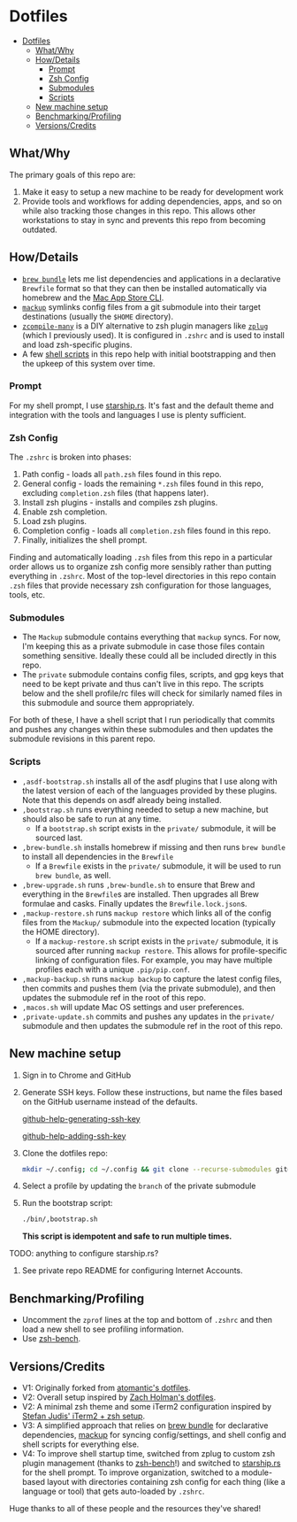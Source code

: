 # Dotfiles

- [Dotfiles](#dotfiles)
  - [What/Why](#whatwhy)
  - [How/Details](#howdetails)
    - [Prompt](#prompt)
    - [Zsh Config](#zsh-config)
    - [Submodules](#submodules)
    - [Scripts](#scripts)
  - [New machine setup](#new-machine-setup)
  - [Benchmarking/Profiling](#benchmarkingprofiling)
  - [Versions/Credits](#versionscredits)

## What/Why

The primary goals of this repo are:

1. Make it easy to setup a new machine to be ready for development work
2. Provide tools and workflows for adding dependencies, apps, and so on while
also tracking those changes in this repo. This allows other workstations to stay
in sync and prevents this repo from becoming outdated.

## How/Details

- [`brew bundle`][brew-bundle] lets me list dependencies and applications in a
declarative `Brewfile` format so that they can then be installed automatically
via homebrew and the [Mac App Store CLI][mas].
- [`mackup`][mackup] symlinks config files from a git submodule into their
target destinations (usually the `$HOME` directory).
- [`zcompile-many`][zcompile-many] is a DIY alternative to zsh plugin managers
like [`zplug`][zplug] (which I previously used). It is configured in `.zshrc`
and is used to install and load zsh-specific plugins.
- A few [shell scripts](#Scripts) in this repo help with initial bootstrapping
and then the upkeep of this system over time.

### Prompt

For my shell prompt, I use [starship.rs][starship]. It's fast and the default
theme and integration with the tools and languages I use is plenty sufficient.

### Zsh Config

The `.zshrc` is broken into phases:

1. Path config - loads all `path.zsh` files found in this repo.
1. General config - loads the remaining `*.zsh` files found in this repo,
excluding `completion.zsh` files (that happens later).
1. Install zsh plugins - installs and compiles zsh plugins.
1. Enable zsh completion.
1. Load zsh plugins.
1. Completion config - loads all `completion.zsh` files found in this repo.
1. Finally, initializes the shell prompt.

Finding and automatically loading `.zsh` files from this repo in a particular
order allows us to organize zsh config more sensibly rather than putting
everything in `.zshrc`. Most of the top-level directories in this repo contain
`.zsh` files that provide necessary zsh configuration for those languages,
tools, etc.

### Submodules

- The `Mackup` submodule contains everything that `mackup` syncs. For now, I'm
keeping this as a private submodule in case those files contain something
sensitive. Ideally these could all be included directly in this repo.
- The `private` submodule contains config files, scripts, and gpg keys that need
to be kept private and thus can't live in this repo. The scripts below and the
shell profile/rc files will check for similarly named files in this submodule
and source them appropriately.

For both of these, I have a shell script that I run periodically that commits
and pushes any changes within these submodules and then updates the submodule
revisions in this parent repo.

### Scripts

- `,asdf-bootstrap.sh` installs all of the asdf plugins that I use along
with the latest version of each of the languages provided by these plugins. Note
that this depends on asdf already being installed.
- `,bootstrap.sh` runs everything needed to setup a new machine, but
should also be safe to run at any time.
  - If a `bootstrap.sh` script exists in the `private/` submodule, it will be
  sourced last.
- `,brew-bundle.sh` installs homebrew if missing and then runs
`brew bundle` to install all dependencies in the `Brewfile`
  - If a `Brewfile` exists in the `private/` submodule, it will be used to run
  `brew bundle`, as well.
- `,brew-upgrade.sh` runs `,brew-bundle.sh` to ensure that Brew
and everything in the `Brewfile`s are installed. Then upgrades all Brew formulae
and casks. Finally updates the `Brewfile.lock.json`s.
- `,mackup-restore.sh` runs `mackup restore` which links all of the
config files from the `Mackup/` submodule into the expected location (typically
the HOME directory).
  - If a `mackup-restore.sh` script exists in the `private/` submodule, it is
  sourced after running `mackup restore`. This allows for profile-specific
  linking of configuration files. For example, you may have multiple profiles
  each with a unique `.pip/pip.conf`.
- `,mackup-backup.sh` runs `mackup backup` to capture the latest config
files, then commits and pushes them (via the private submodule), and then
updates the submodule ref in the root of this repo.
- `,macos.sh` will update Mac OS settings and user preferences.
- `,private-update.sh` commits and pushes any updates in the `private/`
submodule and then updates the submodule ref in the root of this repo.

## New machine setup

1. Sign in to Chrome and GitHub

1. Generate SSH keys. Follow these instructions, but name the files based on the
GitHub username instead of the defaults.

    [github-help-generating-ssh-key]

    [github-help-adding-ssh-key]

1. Clone the dotfiles repo:

    ```bash
    mkdir ~/.config; cd ~/.config && git clone --recurse-submodules git@github.com:ekweible/dotfiles.git && cd dotfiles
    ```

1. Select a profile by updating the `branch` of the private submodule

1. Run the bootstrap script:

    ```bash
    ./bin/,bootstrap.sh
    ```

    **This script is idempotent and safe to run multiple times.**

TODO: anything to configure starship.rs?

<!-- 1. Run `p10k configure` to configure the powerlevel10k theme and install fonts. -->

1. See private repo README for configuring Internet Accounts.

## Benchmarking/Profiling

- Uncomment the `zprof` lines at the top and bottom of `.zshrc` and then load a
new shell to see profiling information.
- Use [zsh-bench][zsh-bench].

## Versions/Credits

- V1: Originally forked from [atomantic's dotfiles][atomantic-dotfiles].
- V2: Overall setup inspired by [Zach Holman's dotfiles][holman-dotfiles].
- V2: A minimal zsh theme and some iTerm2 configuration inspired by
[Stefan Judis' iTerm2 + zsh setup][judas-iterm-zsh].
- V3: A simplified approach that relies on [brew bundle][brew-bundle] for
declarative dependencies, [mackup][mackup] for syncing config/settings, and
shell config and shell scripts for everything else.
- V4: To improve shell startup time, switched from zplug to custom zsh plugin
management (thanks to [zsh-bench][zsh-bench]!) and switched to
[starship.rs][starship] for the shell prompt. To improve organization, switched
to a module-based layout with directories containing zsh config for each thing
(like a language or tool) that gets auto-loaded by `.zshrc`.

Huge thanks to all of these people and the resources they've shared!

[atomantic-dotfiles]: https://github.com/atomantic/dotfiles
[brew-bundle]: https://github.com/Homebrew/homebrew-bundle
[github-help-generating-ssh-key]: https://help.github.com/articles/generating-a-new-ssh-key-and-adding-it-to-the-ssh-agent/
[github-help-adding-ssh-key]: https://help.github.com/articles/adding-a-new-ssh-key-to-your-github-account/
[holman-dotfiles]: https://github.com/holman/dotfiles
[judas-iterm-zsh]: https://www.stefanjudis.com/blog/declutter-emojify-and-prettify-your-iterm2-terminal/
[mackup]: https://github.com/lra/mackup
[mas]: https://github.com/mas-cli/mas
[p10k-fonts]: https://github.com/romkatv/powerlevel10k#manual-font-installation
[starship]: https://starship.rs/
[zcompile-many]: https://github.com/romkatv/zsh-bench/tree/master/configs/diy%2B%2B/skel
[zsh-bench]: https://github.com/romkatv/zsh-bench
[zplug]: https://github.com/zplug/zplug
